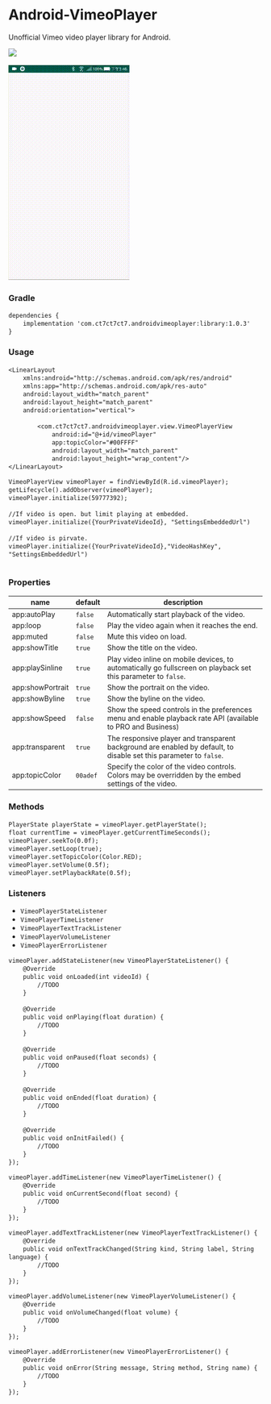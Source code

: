 # Android-VimeoPlayer
Unofficial Vimeo video player library for Android.

[![](https://api.bintray.com/packages/ct7ct7ct7/maven/AndroidVimeoPlayer/images/download.svg)](https://bintray.com/ct7ct7ct7/maven/AndroidVimeoPlayer/_latestVersion)

![screenshot](/screenshot.gif)

### **Gradle**

```
dependencies {
    implementation 'com.ct7ct7ct7.androidvimeoplayer:library:1.0.3'
}
```

### **Usage**
```
<LinearLayout
    xmlns:android="http://schemas.android.com/apk/res/android"
    xmlns:app="http://schemas.android.com/apk/res-auto"
    android:layout_width="match_parent"
    android:layout_height="match_parent"
    android:orientation="vertical">
    
        <com.ct7ct7ct7.androidvimeoplayer.view.VimeoPlayerView
            android:id="@+id/vimeoPlayer"
            app:topicColor="#00FFFF"
            android:layout_width="match_parent"
            android:layout_height="wrap_content"/>
</LinearLayout>
```

```
VimeoPlayerView vimeoPlayer = findViewById(R.id.vimeoPlayer);
getLifecycle().addObserver(vimeoPlayer);
vimeoPlayer.initialize(59777392);

//If video is open. but limit playing at embedded.
vimeoPlayer.initialize({YourPrivateVideoId}, "SettingsEmbeddedUrl")

//If video is pirvate.
vimeoPlayer.initialize({YourPrivateVideoId},"VideoHashKey", "SettingsEmbeddedUrl")


```

### **Properties**
name               | default  | description
-------------------| -------- | -----------
app:autoPlay       | `false`  | Automatically start playback of the video. 
app:loop           | `false`  | Play the video again when it reaches the end.
app:muted          | `false`  | Mute this video on load.
app:showTitle      | `true`   | Show the title on the video.
app:playSinline    | `true`   | Play video inline on mobile devices, to automatically go fullscreen on playback set this parameter to `false`.
app:showPortrait   | `true`   | Show the portrait on the video.
app:showByline     | `true`   | Show the byline on the video.
app:showSpeed      | `false`  | Show the speed controls in the preferences menu and enable playback rate API (available to PRO and Business)
app:transparent    | `true`   | The responsive player and transparent background are enabled by default, to disable set this parameter to `false`.
app:topicColor     | `00adef` | Specify the color of the video controls. Colors may be overridden by the embed settings of the video.


### **Methods**
```
PlayerState playerState = vimeoPlayer.getPlayerState();
float currentTime = vimeoPlayer.getCurrentTimeSeconds();
vimeoPlayer.seekTo(0.0f);
vimeoPlayer.setLoop(true);
vimeoPlayer.setTopicColor(Color.RED);
vimeoPlayer.setVolume(0.5f);
vimeoPlayer.setPlaybackRate(0.5f);
```

### **Listeners**
* `VimeoPlayerStateListener`
* `VimeoPlayerTimeListener`
* `VimeoPlayerTextTrackListener`
* `VimeoPlayerVolumeListener`
* `VimeoPlayerErrorListener`

```
vimeoPlayer.addStateListener(new VimeoPlayerStateListener() {
    @Override
    public void onLoaded(int videoId) {
        //TODO
    }

    @Override
    public void onPlaying(float duration) {
        //TODO
    }

    @Override
    public void onPaused(float seconds) {
        //TODO
    }

    @Override
    public void onEnded(float duration) {
        //TODO
    }
    
    @Override
    public void onInitFailed() {
        //TODO
    }
});
```

```
vimeoPlayer.addTimeListener(new VimeoPlayerTimeListener() {
    @Override
    public void onCurrentSecond(float second) {
        //TODO
    }
});
```

```
vimeoPlayer.addTextTrackListener(new VimeoPlayerTextTrackListener() {
    @Override
    public void onTextTrackChanged(String kind, String label, String language) {
        //TODO
    }
});
```

```
vimeoPlayer.addVolumeListener(new VimeoPlayerVolumeListener() {
    @Override
    public void onVolumeChanged(float volume) {
        //TODO
    }
});
```

```
vimeoPlayer.addErrorListener(new VimeoPlayerErrorListener() {
    @Override
    public void onError(String message, String method, String name) {
        //TODO
    }
});
```
